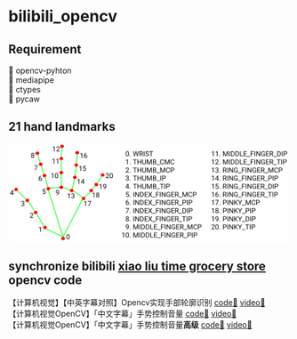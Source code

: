 <!--
 * @Author: goog
 * @Date: 2021-07-17 09:33:10
 * @LastEditTime: 2021-07-17 22:15:38
 * @LastEditors: goog
 * @Description: #
 * @FilePath: /GithubSyn/bilibili_opencv/README.md
 * Time Limit Exceeded!
-->
# bilibili_opencv
## Requirement
🌟 opencv-pyhton  
🌟 mediapipe  
🌟 ctypes  
🌟 pycaw    

## 21 hand landmarks
![hand landmakrs](./resources/hand_landmarks.png)
## synchronize bilibili [xiao liu time grocery store](https://space.bilibili.com/144585110)  opencv code

【计算机视觉】【中英字幕对照】Opencv实现手部轮廓识别 [code🔗](https://github.com/liuxianyi/bilibili_opencv/blob/main/HandMarkRecognition/HandTrackingMdule.py) [video🔗](https://www.bilibili.com/video/BV1Hv411n7LK?t=146)  
【计算机视觉OpenCV】「中文字幕」手势控制音量 [code🔗](./HandMarkRecognition/VolumeControl.py) [video🔗](https://www.bilibili.com/video/BV1jK4y1u7AB)   
【计算机视觉OpenCV】「中文字幕」手势控制音量**高级** [code🔗](./HandMarkRecognition/VolumeControlAdvance.py) [video🔗](https://www.bilibili.com/video/BV1qM4y1K7Un)   
